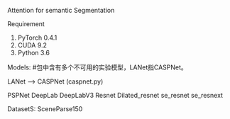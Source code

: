 Attention for semantic Segmentation

Requirement
1. PyTorch 0.4.1
2. CUDA 9.2
3. Python 3.6 


Models:
#包中含有多个不可用的实验模型，LANet指CASPNet。

LANet --> CASPNet (caspnet.py)

PSPNet
DeepLab
DeepLabV3
Resnet
Dilated_resnet
se_resnet
se_resnext

DatasetS:
SceneParse150
